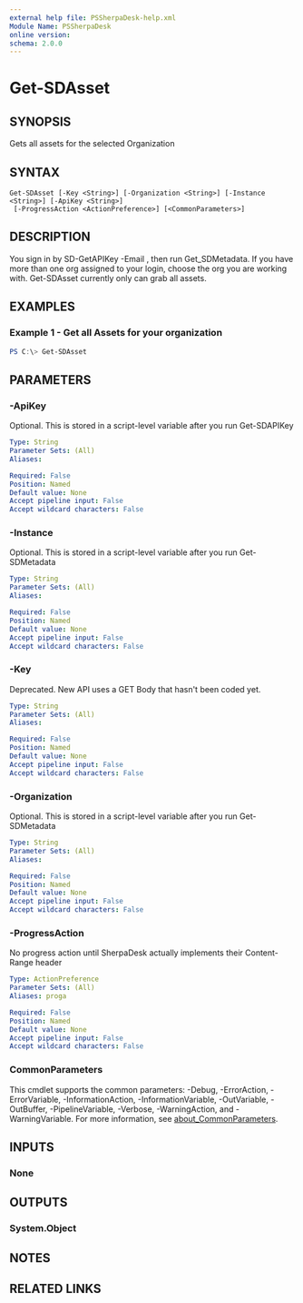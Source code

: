 ```yaml
---
external help file: PSSherpaDesk-help.xml
Module Name: PSSherpaDesk
online version:
schema: 2.0.0
---
```


# Get-SDAsset

## SYNOPSIS
Gets all assets for the selected Organization

## SYNTAX

```
Get-SDAsset [-Key <String>] [-Organization <String>] [-Instance <String>] [-ApiKey <String>]
 [-ProgressAction <ActionPreference>] [<CommonParameters>]
```

## DESCRIPTION
You sign in by SD-GetAPIKey -Email <email address>, then run Get_SDMetadata.  If you have more than one org assigned to your login, choose the org you are working with.
Get-SDAsset currently only can grab all assets.  

## EXAMPLES

### Example 1 - Get all Assets for your organization
```powershell
PS C:\> Get-SDAsset
```

## PARAMETERS

### -ApiKey
Optional.  This is stored in a script-level variable after you run Get-SDAPIKey

```yaml
Type: String
Parameter Sets: (All)
Aliases:

Required: False
Position: Named
Default value: None
Accept pipeline input: False
Accept wildcard characters: False
```

### -Instance
Optional.  This is stored in a script-level variable after you run Get-SDMetadata

```yaml
Type: String
Parameter Sets: (All)
Aliases:

Required: False
Position: Named
Default value: None
Accept pipeline input: False
Accept wildcard characters: False
```

### -Key
Deprecated.  New API uses a GET Body that hasn't been coded yet.

```yaml
Type: String
Parameter Sets: (All)
Aliases:

Required: False
Position: Named
Default value: None
Accept pipeline input: False
Accept wildcard characters: False
```

### -Organization
Optional.  This is stored in a script-level variable after you run Get-SDMetadata

```yaml
Type: String
Parameter Sets: (All)
Aliases:

Required: False
Position: Named
Default value: None
Accept pipeline input: False
Accept wildcard characters: False
```

### -ProgressAction
No progress action until SherpaDesk actually implements their Content-Range header

```yaml
Type: ActionPreference
Parameter Sets: (All)
Aliases: proga

Required: False
Position: Named
Default value: None
Accept pipeline input: False
Accept wildcard characters: False
```

### CommonParameters
This cmdlet supports the common parameters: -Debug, -ErrorAction, -ErrorVariable, -InformationAction, -InformationVariable, -OutVariable, -OutBuffer, -PipelineVariable, -Verbose, -WarningAction, and -WarningVariable. For more information, see [about_CommonParameters](http://go.microsoft.com/fwlink/?LinkID=113216).

## INPUTS

### None

## OUTPUTS

### System.Object
## NOTES

## RELATED LINKS
